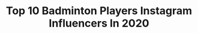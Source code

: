 ---
title: Top 10 Badminton Players Instagram Influencers In 2020
description: Identify the most popular Instagram accounts on inBeat.
platform: Instagram
profiles:
  - username: "fajaralfian95"
    fullname: "Fajar Alfian"
    location: "Indonesia"
    followers: 456808
    engagement: 1161
    commentsToLikes: 0.014677
    avatar: "https://scontent-lht6-1.cdninstagram.com/v/t51.2885-19/s320x320/90426159_550979129131107_2369306987872649216_n.jpg?_nc_ht=scontent-lht6-1.cdninstagram.com&_nc_ohc=CUQ5CcfQkFMAX_6rB4-&oh=8520a3df18722df4cab1a42468052d64&oe=5EB99D74"
    verified: true
  - username: "seidelmarvin"
    fullname: "Marvin Seidel"
    location: "India"
    followers: 10136
    engagement: 1264
    commentsToLikes: 0.018993
    avatar: "https://scontent-hkt1-1.cdninstagram.com/v/t51.2885-19/s320x320/22860695_2164362600464594_3465359320139431936_n.jpg?_nc_ht=scontent-hkt1-1.cdninstagram.com&_nc_ohc=ZBCsj_68f1MAX9prJQB&oh=f045bb10a0d9fc0dbd8e20a482a8f755&oe=5E9C9BC3"
    verified: false
  - username: "chiragshetty"
    fullname: "Chirag Shetty"
    location: "India"
    followers: 13405
    engagement: 1645
    commentsToLikes: 0.013695
    avatar: "https://scontent-ams4-1.cdninstagram.com/v/t51.2885-19/s320x320/92857879_268559500839490_169769435756756992_n.jpg?_nc_ht=scontent-ams4-1.cdninstagram.com&_nc_ohc=hKQCVmPK1a8AX-8AQ4n&oh=beaf1578bcd652fbbc0408bf699da6b0&oe=5EB83651"
    verified: false
  - username: "satwik_rankireddy"
    fullname: "Satwiksai Raj Rankireddy"
    location: "India"
    followers: 15895
    engagement: 1744
    commentsToLikes: 0.010268
    avatar: "https://scontent-lhr8-1.cdninstagram.com/v/t51.2885-19/s320x320/37152674_908498926015589_8826894728063614976_n.jpg?_nc_ht=scontent-lhr8-1.cdninstagram.com&_nc_ohc=SjqmvOtPrygAX8agXP_&oh=29e062aaeaa8fd3e66e0c954a88750e7&oe=5EB9E64D"
    verified: false
  - username: "mariana_ugaldec"
    fullname: "Mariana U"
    location: "Mexico"
    followers: 108126
    engagement: 897
    commentsToLikes: 0.016059
    avatar: "https://scontent-ams4-1.cdninstagram.com/v/t51.2885-19/s320x320/88339078_2912573462143143_103852068699111424_n.jpg?_nc_ht=scontent-ams4-1.cdninstagram.com&_nc_ohc=h30w0cLyTbIAX_WBxv2&oh=d1bff367988b733f16b55b18c2419a7a&oe=5EB9D770"
    verified: false
  - username: "sanyo_gitaa"
    fullname: "sanyogita Ghorpade"
    location: "India"
    followers: 11767
    engagement: 893
    commentsToLikes: 0.024595
    avatar: "https://scontent-atl3-1.cdninstagram.com/v/t51.2885-19/s320x320/91456414_253914992432665_4113467153506631680_n.jpg?_nc_ht=scontent-atl3-1.cdninstagram.com&_nc_ohc=RXR8lGS8NWMAX-CDjNr&oh=0366c902860f9105297a3b06a1ffb591&oe=5EBC2124"
    verified: false
  - username: "shevonlai"
    fullname: "🌹 Jemie 🌹"
    location: "France"
    followers: 19967
    engagement: 713
    commentsToLikes: 0.016958
    avatar: "https://scontent-ams4-1.cdninstagram.com/v/t51.2885-19/s320x320/71528876_1678469468951490_3122167192393613312_n.jpg?_nc_ht=scontent-ams4-1.cdninstagram.com&_nc_ohc=Z6kkP3hfevQAX9Dy7zA&oh=9744034fbe22efa63a90fb6adf6a597d&oe=5EB8726F"
    verified: false
  - username: "lino_789"
    fullname: "Lino Munoz"
    location: "Mexico"
    followers: 112446
    engagement: 191
    commentsToLikes: 0.027547
    avatar: "https://scontent-lht6-1.cdninstagram.com/v/t51.2885-19/s320x320/44460178_2245893008777198_3356084073545072640_n.jpg?_nc_ht=scontent-lht6-1.cdninstagram.com&_nc_ohc=Sq9vuBiZ8mIAX_srOeT&oh=40f41969c78b9951d77071fed5743b0f&oe=5EBC845F"
    verified: true
  - username: "prannoy_hs_"
    fullname: "Prannoy H S"
    location: "India"
    followers: 38146
    engagement: 673
    commentsToLikes: 0.010285
    avatar: "https://scontent-lhr8-1.cdninstagram.com/v/t51.2885-19/s320x320/83543829_478508732794613_7716857389575569408_n.jpg?_nc_ht=scontent-lhr8-1.cdninstagram.com&_nc_ohc=oxNM2dTyUFIAX91ob5f&oh=48f7d65c8a8454248380f1efb524fbb5&oe=5EB93854"
    verified: true
  - username: "lohkeanyew"
    fullname: "Loh Kean Yew"
    location: ""
    followers: 17778
    engagement: 1444
    commentsToLikes: 0.011311
    avatar: "https://scontent-lhr8-1.cdninstagram.com/v/t51.2885-19/s320x320/69424185_880565222329672_7258260366759559168_n.jpg?_nc_ht=scontent-lhr8-1.cdninstagram.com&_nc_ohc=IZLshgrYjIEAX95HEEe&oh=e9f76ef13f5c3f785cb352b5759061a2&oe=5EB9641F"
    verified: false
---